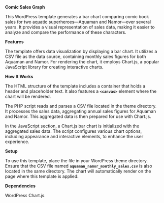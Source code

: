 **Comic Sales Graph**

This WordPress template generates a bar chart comparing comic book sales for two aquatic superheroes—Aquaman and Namor—over several years. It provides a visual representation of sales data, making it easier to analyze and compare the performance of these characters.

**Features**

The template offers data visualization by displaying a bar chart. It utilizes a CSV file as the data source, containing monthly sales figures for both Aquaman and Namor. For rendering the chart, it employs Chart.js, a popular JavaScript library for creating interactive charts.

**How It Works**

The HTML structure of the template includes a container that holds a header and placeholder text. It also features a **`<canvas>`** element where the chart will be rendered.

The PHP script reads and parses a CSV file located in the theme directory. It processes the sales data, aggregating annual sales figures for Aquaman and Namor. This aggregated data is then prepared for use with Chart.js.

In the JavaScript section, a Chart.js bar chart is initialized with the aggregated sales data. The script configures various chart options, including appearance and interactive elements, to enhance the user experience.

**Setup**

To use this template, place the file in your WordPress theme directory. Ensure that the CSV file named **`aquaman_namor_monthly_sales.csv`** is also located in the same directory. The chart will automatically render on the page where this template is applied.

**Dependencies**

WordPress
Chart.js
